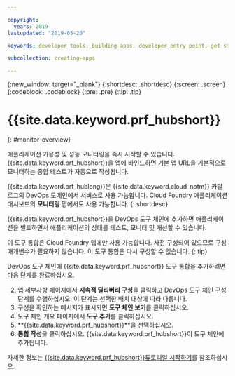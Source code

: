 ```yaml
---

copyright:
  years: 2019
lastupdated: "2019-05-20"

keywords: developer tools, building apps, developer entry point, get started coding, DevOps, toolchain, monitoring, monitor, health

subcollection: creating-apps

---
```

{:new_window: target="_blank"}
{:shortdesc: .shortdesc}
{:screen: .screen}
{:codeblock: .codeblock}
{:pre: .pre}
{:tip: .tip}

# {{site.data.keyword.prf_hubshort}}
{: #monitor-overview}

애플리케이션 가용성 및 성능 모니터링을 즉시 시작할 수 있습니다. {{site.data.keyword.prf_hubshort}}을 앱에 바인드하면 기본 앱 URL을 기본적으로 모니터하는 종합 테스트가 자동으로 작성됩니다.

{{site.data.keyword.prf_hublong}}은 {{site.data.keyword.cloud_notm}} 카탈로그의 DevOps 도메인에서 서비스로 사용 가능합니다. Cloud Foundry 애플리케이션 대시보드의 **모니터링** 탭에서도 사용 가능합니다.
{: shortdesc}

{{site.data.keyword.prf_hubshort}}을 DevOps 도구 체인에 추가하면 애플리케이션을 빌드하면서 애플리케이션의 상태를 테스트, 모니터 및 개선할 수 있습니다.

이 도구 통합은 Cloud Foundry 앱에만 사용 가능합니다. 사전 구성되어 있으므로 구성 매개변수가 필요하지 않습니다. 이 도구 통합은 다시 구성할 수 없습니다.
{: tip}

DevOps 도구 체인에 {{site.data.keyword.prf_hubshort}} 도구 통합을 추가하려면 다음 단계를 완료하십시오.

2. 앱 세부사항 페이지에서 **지속적 딜리버리 구성**을 클릭하고 DevOps 도구 체인 구성 단계를 수행하십시오. 이 단계는 선택한 배치 대상에 따라 다릅니다.
3. 구성을 확인하는 메시지가 표시되면 **도구 체인 보기**를 클릭하십시오.
4. 도구 체인 개요 페이지에서 **도구 추가**를 클릭하십시오.
5. **{{site.data.keyword.prf_hubshort}}**을 선택하십시오.
6. **통합 작성**을 클릭하십시오. {{site.data.keyword.prf_hubshort}}이 도구 체인에 추가됩니다.

자세한 정보는 [{{site.data.keyword.prf_hubshort}}튜토리얼 시작하기](/docs/services/AvailabilityMonitoring?topic=availability-monitoring-avmon_gettingstarted)를 참조하십시오. 
